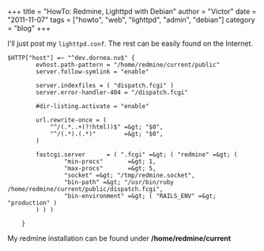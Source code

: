 +++
title = "HowTo: Redmine, Lighttpd with Debian"
author = "Victor"
date = "2011-11-07"
tags = ["howto", "web", "lighttpd", "admin", "debian"]
category = "blog"
+++

I'll just post my `lighttpd.conf`. The rest can be easily found on the Internet.

~~~.shell
$HTTP["host"] =~ "^dev.dornea.nu$" {
        evhost.path-pattern = "/home/redmine/current/public"
        server.follow-symlink = "enable"
        
        server.indexfiles = ( "dispatch.fcgi" )
        server.error-handler-404 = "/dispatch.fcgi"

        #dir-listing.activate = "enable"
        
        url.rewrite-once = (
            "^/(.*..+(?!html))$" =&gt; "$0",
            "^/(.*).(.*)"        =&gt; "$0",
        )
 
        fastcgi.server      = ( ".fcgi" =&gt; ( "redmine" =&gt; (
                "min-procs"       =&gt; 1,
                "max-procs"       =&gt; 5,
                "socket" =&gt; "/tmp/redmine.socket",
                "bin-path" =&gt; "/usr/bin/ruby /home/redmine/current/public/dispatch.fcgi",
                "bin-environment" =&gt; ( "RAILS_ENV" =&gt; "production" )
        ) ) )

    }
~~~

My redmine installation can be found under **/home/redmine/current**
